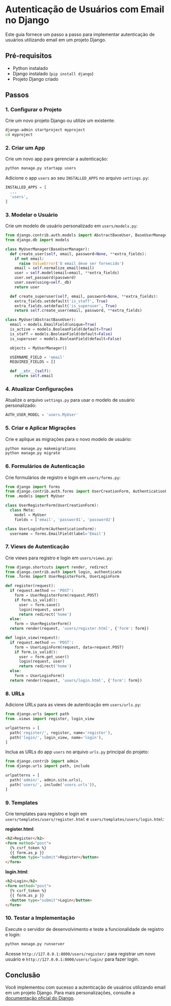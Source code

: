 # Autenticação de Usuários com Email no Django

Este guia fornece um passo a passo para implementar autenticação de usuários utilizando email em um projeto Django.

## Pré-requisitos

- Python instalado
- Django instalado (`pip install django`)
- Projeto Django criado

## Passos

### 1. Configurar o Projeto

Crie um novo projeto Django ou utilize um existente:

```bash
django-admin startproject myproject
cd myproject
```

### 2. Criar um App

Crie um novo app para gerenciar a autenticação:

```bash
python manage.py startapp users
```

Adicione o app `users` ao seu `INSTALLED_APPS` no arquivo `settings.py`:

```python
INSTALLED_APPS = [
  ...
  'users',
]
```

### 3. Modelar o Usuário

Crie um modelo de usuário personalizado em `users/models.py`:

```python
from django.contrib.auth.models import AbstractBaseUser, BaseUserManager
from django.db import models

class MyUserManager(BaseUserManager):
  def create_user(self, email, password=None, **extra_fields):
    if not email:
      raise ValueError('O email deve ser fornecido')
    email = self.normalize_email(email)
    user = self.model(email=email, **extra_fields)
    user.set_password(password)
    user.save(using=self._db)
    return user

  def create_superuser(self, email, password=None, **extra_fields):
    extra_fields.setdefault('is_staff', True)
    extra_fields.setdefault('is_superuser', True)
    return self.create_user(email, password, **extra_fields)

class MyUser(AbstractBaseUser):
  email = models.EmailField(unique=True)
  is_active = models.BooleanField(default=True)
  is_staff = models.BooleanField(default=False)
  is_superuser = models.BooleanField(default=False)

  objects = MyUserManager()

  USERNAME_FIELD = 'email'
  REQUIRED_FIELDS = []

  def __str__(self):
    return self.email
```

### 4. Atualizar Configurações

Atualize o arquivo `settings.py` para usar o modelo de usuário personalizado:

```python
AUTH_USER_MODEL = 'users.MyUser'
```

### 5. Criar e Aplicar Migrações

Crie e aplique as migrações para o novo modelo de usuário:

```bash
python manage.py makemigrations
python manage.py migrate
```

### 6. Formulários de Autenticação

Crie formulários de registro e login em `users/forms.py`:

```python
from django import forms
from django.contrib.auth.forms import UserCreationForm, AuthenticationForm
from .models import MyUser

class UserRegisterForm(UserCreationForm):
  class Meta:
    model = MyUser
    fields = ['email', 'password1', 'password2']

class UserLoginForm(AuthenticationForm):
  username = forms.EmailField(label='Email')
```

### 7. Views de Autenticação

Crie views para registro e login em `users/views.py`:

```python
from django.shortcuts import render, redirect
from django.contrib.auth import login, authenticate
from .forms import UserRegisterForm, UserLoginForm

def register(request):
  if request.method == 'POST':
    form = UserRegisterForm(request.POST)
    if form.is_valid():
      user = form.save()
      login(request, user)
      return redirect('home')
  else:
    form = UserRegisterForm()
  return render(request, 'users/register.html', {'form': form})

def login_view(request):
  if request.method == 'POST':
    form = UserLoginForm(request, data=request.POST)
    if form.is_valid():
      user = form.get_user()
      login(request, user)
      return redirect('home')
  else:
    form = UserLoginForm()
  return render(request, 'users/login.html', {'form': form})
```

### 8. URLs

Adicione URLs para as views de autenticação em `users/urls.py`:

```python
from django.urls import path
from .views import register, login_view

urlpatterns = [
  path('register/', register, name='register'),
  path('login/', login_view, name='login'),
]
```

Inclua as URLs do app `users` no arquivo `urls.py` principal do projeto:

```python
from django.contrib import admin
from django.urls import path, include

urlpatterns = [
  path('admin/', admin.site.urls),
  path('users/', include('users.urls')),
]
```

### 9. Templates

Crie templates para registro e login em `users/templates/users/register.html` e `users/templates/users/login.html`:

**register.html**:

```html
<h2>Register</h2>
<form method="post">
  {% csrf_token %}
  {{ form.as_p }}
  <button type="submit">Register</button>
</form>
```

**login.html**:

```html
<h2>Login</h2>
<form method="post">
  {% csrf_token %}
  {{ form.as_p }}
  <button type="submit">Login</button>
</form>
```

### 10. Testar a Implementação

Execute o servidor de desenvolvimento e teste a funcionalidade de registro e login:

```bash
python manage.py runserver
```

Acesse `http://127.0.0.1:8000/users/register/` para registrar um novo usuário e `http://127.0.0.1:8000/users/login/` para fazer login.

## Conclusão

Você implementou com sucesso a autenticação de usuários utilizando email em um projeto Django. Para mais personalizações, consulte a [documentação oficial do Django](https://docs.djangoproject.com/).
